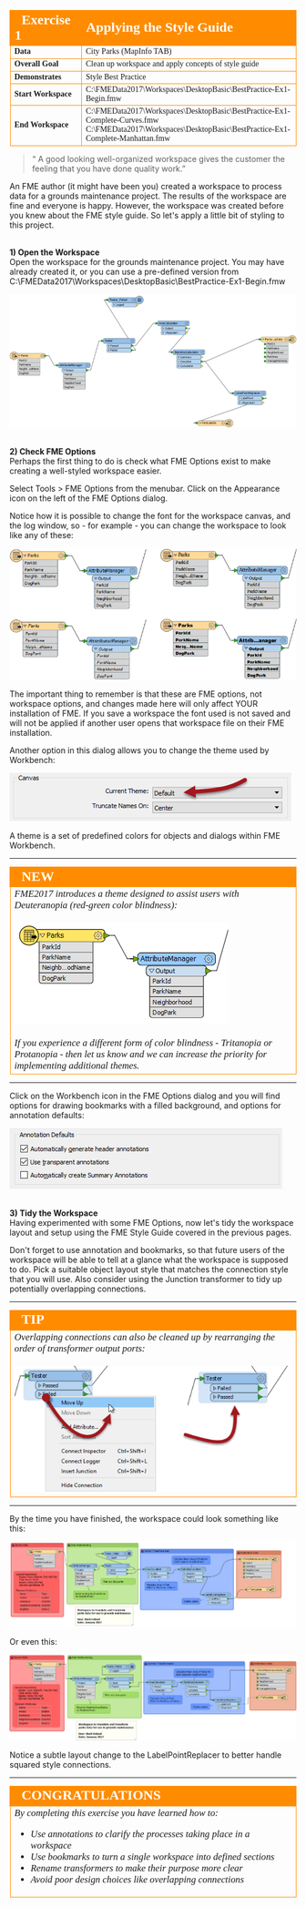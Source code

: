 <!--Exercise Section-->


<table style="border-spacing: 0px;border-collapse: collapse;font-family:serif">
<tr>
<td width=25% style="vertical-align:middle;background-color:darkorange;border: 2px solid darkorange">
<i class="fa fa-cogs fa-lg fa-pull-left fa-fw" style="color:white;padding-right: 12px;vertical-align:text-top"></i>
<span style="color:white;font-size:x-large;font-weight: bold">Exercise 1</span>
</td>
<td style="border: 2px solid darkorange;background-color:darkorange;color:white">
<span style="color:white;font-size:x-large;font-weight: bold">Applying the Style Guide</span>
</td>
</tr>

<tr>
<td style="border: 1px solid darkorange; font-weight: bold">Data</td>
<td style="border: 1px solid darkorange">City Parks (MapInfo TAB)</td>
</tr>

<tr>
<td style="border: 1px solid darkorange; font-weight: bold">Overall Goal</td>
<td style="border: 1px solid darkorange">Clean up workspace and apply concepts of style guide</td>
</tr>

<tr>
<td style="border: 1px solid darkorange; font-weight: bold">Demonstrates</td>
<td style="border: 1px solid darkorange">Style Best Practice</td>
</tr>

<tr>
<td style="border: 1px solid darkorange; font-weight: bold">Start Workspace</td>
<td style="border: 1px solid darkorange">C:\FMEData2017\Workspaces\DesktopBasic\BestPractice-Ex1-Begin.fmw</td>
</tr>

<tr>
<td style="border: 1px solid darkorange; font-weight: bold">End Workspace</td>
<td style="border: 1px solid darkorange">C:\FMEData2017\Workspaces\DesktopBasic\BestPractice-Ex1-Complete-Curves.fmw<br>C:\FMEData2017\Workspaces\DesktopBasic\BestPractice-Ex1-Complete-Manhattan.fmw</td>
</tr>

</table>

>“ A good looking well-organized workspace gives the customer the feeling that you have done quality work.”

An FME author (it might have been you) created a workspace to process data for a grounds maintenance project. The results of the workspace are fine and everyone is happy. However, the workspace was created before you knew about the FME style guide. So let's apply a little bit of styling to this project. 


<br>**1) Open the Workspace**
<br>Open the workspace for the grounds maintenance project. You may have already created it, or you can use a pre-defined version from C:\FMEData2017\Workspaces\DesktopBasic\BestPractice-Ex1-Begin.fmw

![](./Images/Img3.200.Ex1.UnstyledWorkspace.png)


<br>**2) Check FME Options**
<br>Perhaps the first thing to do is check what FME Options exist to make creating a well-styled workspace easier.

Select Tools > FME Options from the menubar. Click on the Appearance icon on the left of the FME Options dialog.

Notice how it is possible to change the font for the workspace canvas, and the log window, so - for example - you can change the workspace to look like any of these:

![](./Images/Img3.201.Ex1.TextStyles.png)

The important thing to remember is that these are FME options, not workspace options, and changes made here will only affect YOUR installation of FME. If you save a workspace the font used is not saved and will not be applied if another user opens that workspace file on their FME installation.

Another option in this dialog allows you to change the theme used by Workbench:

![](./Images/Img3.202.Ex1.ThemeOption.png)

A theme is a set of predefined colors for objects and dialogs within FME Workbench. 

---

<!--New Section--> 

<table style="border-spacing: 0px">
<tr>
<td style="vertical-align:middle;background-color:darkorange;border: 2px solid darkorange">
<i class="fa fa-bolt fa-lg fa-pull-left fa-fw" style="color:white;padding-right: 12px;vertical-align:text-top"></i>
<span style="color:white;font-size:x-large;font-weight: bold;font-family:serif">NEW</span>
</td>
</tr>

<tr>
<td style="border: 1px solid darkorange">
<span style="font-family:serif; font-style:italic; font-size:larger">
FME2017 introduces a theme designed to assist users with Deuteranopia (red-green color blindness):
<br><br><img src="./Images/Img3.203.Ex1.DeuteranopiaTheme.png">
<br><br>If you experience a different form of color blindness - Tritanopia or Protanopia - then let us know and we can increase the priority for implementing additional themes.
</span>
</td>
</tr>
</table>

---

Click on the Workbench icon in the FME Options dialog and you will find options for drawing bookmarks with a filled background, and options for annotation defaults:

![](./Images/Img3.204.Ex1.AnnotationDefaults.png)



<br>**3) Tidy the Workspace**
<br>Having experimented with some FME Options, now let's tidy the workspace layout and setup using the FME Style Guide covered in the previous pages.

Don't forget to use annotation and bookmarks, so that future users of the workspace will be able to tell at a glance what the workspace is supposed to do. Pick a suitable object layout style that matches the connection style that you will use. Also consider using the Junction transformer to tidy up potentially overlapping connections.

---

<!--Tip Section--> 

<table style="border-spacing: 0px">
<tr>
<td style="vertical-align:middle;background-color:darkorange;border: 2px solid darkorange">
<i class="fa fa-info-circle fa-lg fa-pull-left fa-fw" style="color:white;padding-right: 12px;vertical-align:text-top"></i>
<span style="color:white;font-size:x-large;font-weight: bold;font-family:serif">TIP</span>
</td>
</tr>

<tr>
<td style="border: 1px solid darkorange">
<span style="font-family:serif; font-style:italic; font-size:larger">
Overlapping connections can also be cleaned up by rearranging the order of transformer output ports:
<br><br><img src="./Images/Img3.205.Ex1.ReorderPorts.png">
</span>
</td>
</tr>
</table>

---

By the time you have finished, the workspace could look something like this:

![](./Images/Img3.206.Ex1.CurveStyleWorkspace.png)

Or even this:

![](./Images/Img3.207.Ex1.ManhattanStyleWorkspace.png)

Notice a subtle layout change to the LabelPointReplacer to better handle squared style connections. 

---

<!--Exercise Congratulations Section--> 

<table style="border-spacing: 0px">
<tr>
<td style="vertical-align:middle;background-color:darkorange;border: 2px solid darkorange">
<i class="fa fa-thumbs-o-up fa-lg fa-pull-left fa-fw" style="color:white;padding-right: 12px;vertical-align:text-top"></i>
<span style="color:white;font-size:x-large;font-weight: bold;font-family:serif">CONGRATULATIONS</span>
</td>
</tr>

<tr>
<td style="border: 1px solid darkorange">
<span style="font-family:serif; font-style:italic; font-size:larger">
By completing this exercise you have learned how to:
<br>
<ul><li>Use annotations to clarify the processes taking place in a workspace</li>
<li>Use bookmarks to turn a single workspace into defined sections</li>
<li>Rename transformers to make their purpose more clear</li>
<li>Avoid poor design choices like overlapping connections</li></ul>
</span>
</td>
</tr>
</table>
